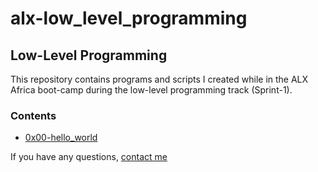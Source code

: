 # alx-low_level_programming

## Low-Level Programming

This repository contains programs and scripts I created while in the ALX Africa boot-camp during the low-level programming track (Sprint-1).

### Contents

* [0x00-hello_world](https://github.com/IanoNjuguna/alx-low_level_programming/blob/main/0x00-hello_world)

If you have any questions, [contact me](https://www.linkedin.com/in/ianonjuguna/)

